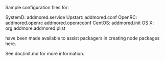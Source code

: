 Sample configuration files for:

SystemD: addmored.service
Upstart: addmored.conf
OpenRC:  addmored.openrc
         addmored.openrcconf
CentOS:  addmored.init
OS X:    org.addmore.addmored.plist

have been made available to assist packagers in creating node packages here.

See doc/init.md for more information.
